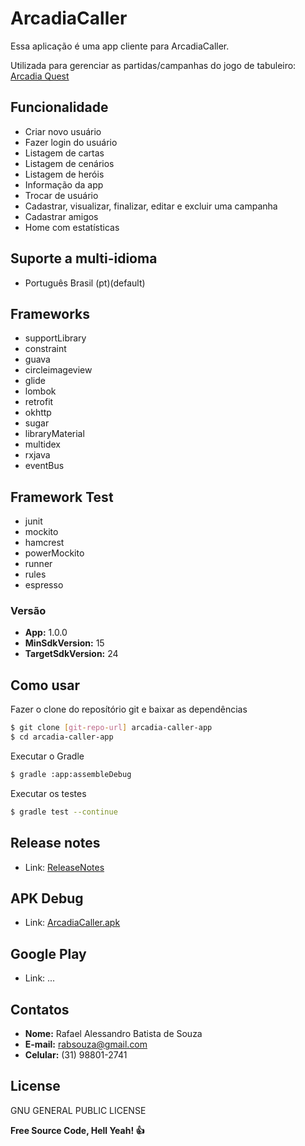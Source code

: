 # ArcadiaCaller

Essa aplicação é uma app cliente para ArcadiaCaller.

Utilizada para gerenciar as partidas/campanhas do jogo de tabuleiro: [Arcadia Quest]


## Funcionalidade

 - Criar novo usuário
 - Fazer login do usuário
 - Listagem de cartas
 - Listagem de cenários
 - Listagem de heróis
 - Informação da app
 - Trocar de usuário
 - Cadastrar, visualizar, finalizar, editar e excluir uma campanha
 - Cadastrar amigos
 - Home com estatísticas

## Suporte a multi-idioma
* Português Brasil (pt)(default)

## Frameworks

 * supportLibrary
 * constraint
 * guava
 * circleimageview
 * glide
 * lombok
 * retrofit
 * okhttp
 * sugar
 * libraryMaterial
 * multidex
 * rxjava
 * eventBus

## Framework Test

 * junit
 * mockito
 * hamcrest
 * powerMockito
 * runner
 * rules
 * espresso

### Versão

- **App:** 1.0.0
- **MinSdkVersion:** 15
- **TargetSdkVersion:** 24

## Como usar

Fazer o clone do reposítório git e baixar as dependências
```sh
$ git clone [git-repo-url] arcadia-caller-app
$ cd arcadia-caller-app
```
Executar o Gradle
```sh
$ gradle :app:assembleDebug
```

Executar os testes
```sh
$ gradle test --continue
```

## Release notes

- Link: [ReleaseNotes]

## APK Debug

- Link: [ArcadiaCaller.apk]

## Google Play

- Link: ...

## Contatos

- **Nome:** Rafael Alessandro Batista de Souza
- **E-mail:** rabsouza@gmail.com
- **Celular:** (31) 98801-2741

## License

GNU GENERAL PUBLIC LICENSE




**Free Source Code, Hell Yeah! :+1:**

[//]: # (These are reference links used in the body of this note and get stripped out when the markdown processor does its job. There is no need to format nicely because it shouldn't be seen. Thanks SO - http://stackoverflow.com/questions/4823468/store-comments-in-markdown-syntax)


[ReleaseNotes]: <https://github.com/rabsouza/arcadia-caller-app/blob/master/RELEASE-NOTES.md>

[ArcadiaCaller.apk]: <https://github.com/rabsouza/arcadia-caller-app/blob/master/ArcadiaCaller.apk?raw=true>

[Arcadia Quest]: <http://arcadiaquest.com/>

